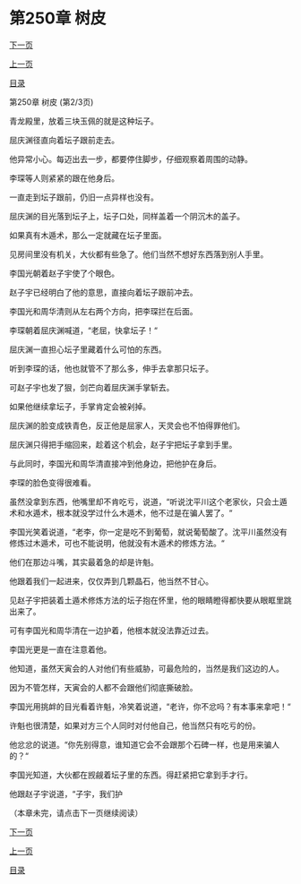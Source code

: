 <h1>第250章   树皮</h1>
            <div><p><a href="./0749_%E7%AC%AC250%E7%AB%A0_%E6%A0%91%E7%9A%AE.md">下一页</a></p><p><a href="./0747_%E7%AC%AC250%E7%AB%A0_%E6%A0%91%E7%9A%AE.md">上一页</a></p><p><a href="../">目录</a></p></div>
            <div><p>第250章   树皮 (第2/3页)</p><p>青龙殿里，放着三块玉佩的就是这种坛子。</p><p>屈庆渊径直向着坛子跟前走去。</p><p>他异常小心。每迈出去一步，都要停住脚步，仔细观察着周围的动静。</p><p>李琛等人则紧紧的跟在他身后。</p><p>一直走到坛子跟前，仍旧一点异样也没有。</p><p>屈庆渊的目光落到坛子上，坛子口处，同样盖着一个阴沉木的盖子。</p><p>如果真有木遁术，那么一定就藏在坛子里面。</p><p>见房间里没有机关，大伙都有些急了。他们当然不想好东西落到别人手里。</p><p>李国光朝着赵子宇使了个眼色。</p><p>赵子宇已经明白了他的意思，直接向着坛子跟前冲去。</p><p>李国光和周华清则从左右两个方向，把李琛拦在后面。</p><p>李琛朝着屈庆渊喊道，“老屈，快拿坛子！“</p><p>屈庆渊一直担心坛子里藏着什么可怕的东西。</p><p>听到李琛的话，他也就管不了那么多，伸手去拿那只坛子。</p><p>可赵子宇也发了狠，剑芒向着屈庆渊手掌斩去。</p><p>如果他继续拿坛子，手掌肯定会被剁掉。</p><p>屈庆渊的脸变成铁青色，反正他是屈家人，天灵会也不怕得罪他们。</p><p>屈庆渊只得把手缩回来，趁着这个机会，赵子宇把坛子拿到手里。</p><p>与此同时，李国光和周华清直接冲到他身边，把他护在身后。</p><p>李琛的脸色变得很难看。</p><p>虽然没拿到东西，他嘴里却不肯吃亏，说道，“听说沈平川这个老家伙，只会土遁术和水遁术，根本就没学过什么木遁术，他不过是在骗人罢了。“</p><p>李国光笑着说道，“老李，你一定是吃不到葡萄，就说葡萄酸了。沈平川虽然没有修炼过木遁术，可也不能说明，他就没有木遁术的修炼方法。“</p><p>他们在那边斗嘴，其实最着急的却是许魁。</p><p>他跟着我们一起进来，仅仅弄到几颗晶石，他当然不甘心。</p><p>见赵子宇把装着土遁术修炼方法的坛子抱在怀里，他的眼睛瞪得都快要从眼眶里跳出来了。</p><p>可有李国光和周华清在一边护着，他根本就没法靠近过去。</p><p>李国光更是一直在注意着他。</p><p>他知道，虽然天寅会的人对他们有些威胁，可最危险的，当然是我们这边的人。</p><p>因为不管怎样，天寅会的人都不会跟他们彻底撕破脸。</p><p>李国光用挑衅的目光看着许魁，冷笑着说道，“老许，你不忿吗？有本事来拿吧！“</p><p>许魁也很清楚，如果对方三个人同时对付他自己，他当然只有吃亏的份。</p><p>他忿忿的说道。“你先别得意，谁知道它会不会跟那个石碑一样，也是用来骗人的？“</p><p>李国光知道，大伙都在觊觎着坛子里的东西。得赶紧把它拿到手才行。</p><p>他跟赵子宇说道，“子宇，我们护</p><p>（本章未完，请点击下一页继续阅读）</p></div>
            <div><p><a href="./0749_%E7%AC%AC250%E7%AB%A0_%E6%A0%91%E7%9A%AE.md">下一页</a></p><p><a href="./0747_%E7%AC%AC250%E7%AB%A0_%E6%A0%91%E7%9A%AE.md">上一页</a></p><p><a href="../">目录</a></p></div>